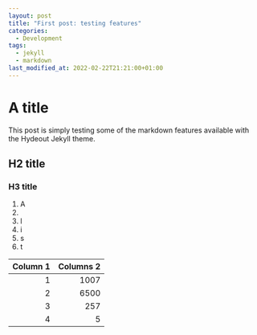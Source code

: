 ```yaml
---
layout: post
title: "First post: testing features"
categories:
  - Development
tags:
  - jekyll
  - markdown
last_modified_at: 2022-02-22T21:21:00+01:00
---
```


# A title

This post is simply testing some of the markdown features available with the Hydeout Jekyll theme.

## H2 title

### H3 title

1. A
2. 
3. l
4. i
5. s
6. t

| Column 1 | Columns 2 |
| -------: | --------: |
|    1     |   1007    |
|    2     |   6500    |
|    3     |    257    |
|    4     |      5    |

